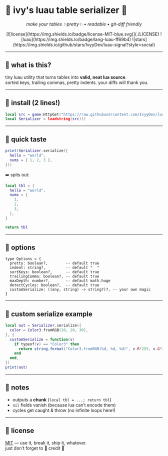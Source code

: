 # 🌿 ivy's luau table serializer 🌿

<p align="center">
  <em>make your tables ✨pretty✨ • readable • git-diff friendly</em>
</p>

<p align="center">
[![license](https://img.shields.io/badge/license-MIT-blue.svg)](./LICENSE)
![luau](https://img.shields.io/badge/lang-luau-ff69b4)
![stars](https://img.shields.io/github/stars/IvyyDev/luau-signal?style=social)
</p>

---

## 🌸 what is this?
tiny luau utility that turns tables into **valid, neat lua source**.  
sorted keys, trailing commas, pretty indents. your diffs will thank you.

---

## 🌱 install (2 lines!)
```lua
local src = game:HttpGet("https://raw.githubusercontent.com/IvyyDev/luau-serializer/main/Serializer.luau")
local Serializer = loadstring(src)()
```

---

## 🍃 quick taste
```lua
print(Serializer.serialize({
  hello = "world",
  nums = { 1, 2, 3 },
}))
```

➡️ spits out:

```lua
local tbl = {
  hello = "world",
  nums = {
    1,
    2,
    3,
  },
}

return tbl
```

---

## 🌼 options
```luau
type Options = {
  pretty: boolean?,        -- default true
  indent: string?,         -- default "  "
  sortKeys: boolean?,      -- default true
  trailingComma: boolean?, -- default true
  maxDepth: number?,       -- default math.huge
  detectCycles: boolean?,  -- default true
  customSerialize: ((any, string) -> string?)?, -- your own magic
}
```

---

## 🌷 custom serialize example
```lua
local out = Serializer.serialize({
  color = Color3.fromRGB(10, 20, 30),
}, {
  customSerialize = function(v)
    if typeof(v) == "Color3" then
      return string.format("Color3.fromRGB(%d, %d, %d)", v.R*255, v.G*255, v.B*255)
    end
  end,
})
print(out)
```

---

## 🌻 notes
- outputs a **chunk** (`local tbl = ...; return tbl`)  
- `nil` fields vanish (because lua can’t encode them)  
- cycles get caught & throw (no infinite loops here!)  

---

## 🪻 license
[MIT](./LICENSE) — use it, break it, ship it, whatever.  
just don’t forget to 🌸 credit 🌸
